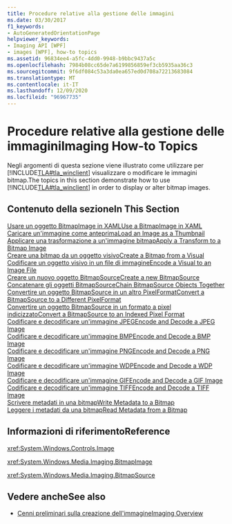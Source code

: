 ```yaml
---
title: Procedure relative alla gestione delle immagini
ms.date: 03/30/2017
f1_keywords:
- AutoGeneratedOrientationPage
helpviewer_keywords:
- Imaging API [WPF]
- images [WPF], how-to topics
ms.assetid: 96834ee4-a5fc-4dd0-9948-b9bbc9437a5c
ms.openlocfilehash: 7984b08cc65de7a6199856859ef3cb5935aa36c3
ms.sourcegitcommit: 9f6df084c53a3da0ea657ed0d708a72213683084
ms.translationtype: MT
ms.contentlocale: it-IT
ms.lasthandoff: 12/09/2020
ms.locfileid: "96967735"
---
```

# <a name="imaging-how-to-topics"></a><span data-ttu-id="9fff1-102">Procedure relative alla gestione delle immagini</span><span class="sxs-lookup"><span data-stu-id="9fff1-102">Imaging How-to Topics</span></span>
<span data-ttu-id="9fff1-103">Negli argomenti di questa sezione viene illustrato come utilizzare per [!INCLUDE[TLA#tla_winclient](../../../includes/tlasharptla-winclient-md.md)] visualizzare o modificare le immagini bitmap.</span><span class="sxs-lookup"><span data-stu-id="9fff1-103">The topics in this section demonstrate how to use [!INCLUDE[TLA#tla_winclient](../../../includes/tlasharptla-winclient-md.md)] in order to display or alter bitmap images.</span></span>  
  
## <a name="in-this-section"></a><span data-ttu-id="9fff1-104">Contenuto della sezione</span><span class="sxs-lookup"><span data-stu-id="9fff1-104">In This Section</span></span>  
 [<span data-ttu-id="9fff1-105">Usare un oggetto BitmapImage in XAML</span><span class="sxs-lookup"><span data-stu-id="9fff1-105">Use a BitmapImage in XAML</span></span>](how-to-use-a-bitmapimage.md)  
 [<span data-ttu-id="9fff1-106">Caricare un'immagine come anteprima</span><span class="sxs-lookup"><span data-stu-id="9fff1-106">Load an Image as a Thumbnail</span></span>](how-to-load-an-image-as-a-thumbnail.md)  
 [<span data-ttu-id="9fff1-107">Applicare una trasformazione a un'immagine bitmap</span><span class="sxs-lookup"><span data-stu-id="9fff1-107">Apply a Transform to a Bitmap Image</span></span>](how-to-apply-a-transform-to-a-bitmapimage.md)  
 [<span data-ttu-id="9fff1-108">Creare una bitmap da un oggetto visivo</span><span class="sxs-lookup"><span data-stu-id="9fff1-108">Create a Bitmap from a Visual</span></span>](how-to-create-a-bitmap-from-a-visual.md)  
 [<span data-ttu-id="9fff1-109">Codificare un oggetto visivo in un file di immagine</span><span class="sxs-lookup"><span data-stu-id="9fff1-109">Encode a Visual to an Image File</span></span>](how-to-encode-a-visual-to-an-image-file.md)  
 [<span data-ttu-id="9fff1-110">Creare un nuovo oggetto BitmapSource</span><span class="sxs-lookup"><span data-stu-id="9fff1-110">Create a new BitmapSource</span></span>](how-to-create-a-new-bitmapsource.md)  
 [<span data-ttu-id="9fff1-111">Concatenare gli oggetti BitmapSource</span><span class="sxs-lookup"><span data-stu-id="9fff1-111">Chain BitmapSource Objects Together</span></span>](how-to-chain-bitmapsource-objects-together.md)  
 [<span data-ttu-id="9fff1-112">Convertire un oggetto BitmapSource in un altro PixelFormat</span><span class="sxs-lookup"><span data-stu-id="9fff1-112">Convert a BitmapSource to a Different PixelFormat</span></span>](how-to-convert-a-bitmapsource-to-a-different-pixelformat.md)  
 [<span data-ttu-id="9fff1-113">Convertire un oggetto BitmapSource in un formato a pixel indicizzato</span><span class="sxs-lookup"><span data-stu-id="9fff1-113">Convert a BitmapSource to an Indexed Pixel Format</span></span>](how-to-convert-a-bitmapsource-to-an-indexed-pixel-format.md)  
 [<span data-ttu-id="9fff1-114">Codificare e decodificare un'immagine JPEG</span><span class="sxs-lookup"><span data-stu-id="9fff1-114">Encode and Decode a JPEG Image</span></span>](how-to-encode-and-decode-a-jpeg-image.md)  
 [<span data-ttu-id="9fff1-115">Codificare e decodificare un'immagine BMP</span><span class="sxs-lookup"><span data-stu-id="9fff1-115">Encode and Decode a BMP Image</span></span>](how-to-encode-and-decode-a-bmp-image.md)  
 [<span data-ttu-id="9fff1-116">Codificare e decodificare un'immagine PNG</span><span class="sxs-lookup"><span data-stu-id="9fff1-116">Encode and Decode a PNG Image</span></span>](how-to-encode-and-decode-a-png-image.md)  
 [<span data-ttu-id="9fff1-117">Codificare e decodificare un'immagine WDP</span><span class="sxs-lookup"><span data-stu-id="9fff1-117">Encode and Decode a WDP Image</span></span>](how-to-encode-and-decode-a-wdp-image.md)  
 [<span data-ttu-id="9fff1-118">Codificare e decodificare un'immagine GIF</span><span class="sxs-lookup"><span data-stu-id="9fff1-118">Encode and Decode a GIF Image</span></span>](how-to-encode-and-decode-a-gif-image.md)  
 [<span data-ttu-id="9fff1-119">Codificare e decodificare un'immagine TIFF</span><span class="sxs-lookup"><span data-stu-id="9fff1-119">Encode and Decode a TIFF Image</span></span>](how-to-encode-and-decode-a-tiff-image.md)  
 [<span data-ttu-id="9fff1-120">Scrivere metadati in una bitmap</span><span class="sxs-lookup"><span data-stu-id="9fff1-120">Write Metadata to a Bitmap</span></span>](how-to-write-metadata-to-a-bitmap.md)  
 [<span data-ttu-id="9fff1-121">Leggere i metadati da una bitmap</span><span class="sxs-lookup"><span data-stu-id="9fff1-121">Read Metadata from a Bitmap</span></span>](how-to-read-metadata-from-a-bitmap.md)  
  
## <a name="reference"></a><span data-ttu-id="9fff1-122">Informazioni di riferimento</span><span class="sxs-lookup"><span data-stu-id="9fff1-122">Reference</span></span>  
 <xref:System.Windows.Controls.Image>  
  
 <xref:System.Windows.Media.Imaging.BitmapImage>  
  
 <xref:System.Windows.Media.Imaging.BitmapSource>  
  
## <a name="see-also"></a><span data-ttu-id="9fff1-123">Vedere anche</span><span class="sxs-lookup"><span data-stu-id="9fff1-123">See also</span></span>

- [<span data-ttu-id="9fff1-124">Cenni preliminari sulla creazione dell'immagine</span><span class="sxs-lookup"><span data-stu-id="9fff1-124">Imaging Overview</span></span>](imaging-overview.md)
